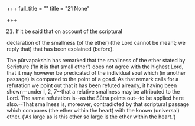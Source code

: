 +++
full_title = ""
title = "21 None"

+++


21. If it be said that on account of the scriptural

declaration of the smallness (of the ether) (the Lord cannot be meant; we reply that) that has been explained (before).

The pūrvapakshin has remarked that the smallness of the ether stated by Scripture ('In it is that small ether') does not agree with the highest Lord, that it may however be predicated of the individual soul which (in another passage) is compared to the point of a goad. As that remark calls for a refutation we point out that it has been refuted already, it having been shown--under I, 2, 7--that a relative smallness may be attributed to the Lord. The same refutation is--as the Sūtra points out--to be applied here also.--That smallness is, moreover, contradicted by that scriptural passage which compares (the ether within the heart) with the known (universal) ether. ('As large as is this ether so large is the ether within the heart.')

